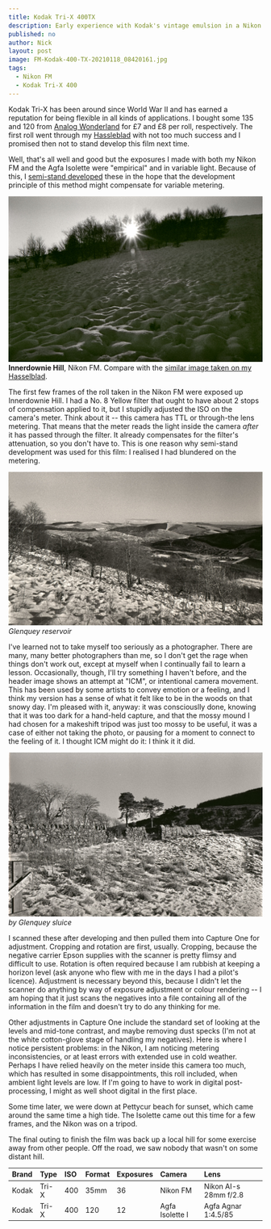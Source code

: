 ```yaml
---
title: Kodak Tri-X 400TX
description: Early experience with Kodak's vintage emulsion in a Nikon FM and an Agfa Isolette medium format folder. 
published: no
author: Nick
layout: post
image: FM-Kodak-400-TX-20210118_08420161.jpg
tags:
  - Nikon FM
  - Kodak Tri-X 400
---
```


Kodak Tri-X has been around since World War II and has earned a reputation for being flexible in all kinds of applications. I bought some 135 and 120 from [Analog Wonderland](https://analoguewonderland.co.uk/) for £7 and £8 per roll, respectively. The first roll went through my [Hassleblad](/2021/01/04/503cw-first-roll) with not too much success and I promised then not to stand develop this film next time.

Well, that's all well and good but the exposures I made with both my Nikon FM and the Agfa Isolette were "empirical" and in variable light. Because of this, I [semi-stand developed](/exposures/2020-07-12-Bergger-Panchro-400) these in the hope that the development principle of this method might compensate for variable metering.

![](/img/FM-Kodak-400-TX-20210118_08480811.jpg)
**Innerdownie Hill**, Nikon FM. Compare with the [similar image taken on my Hasselblad](/2021/01/04/503cw-first-roll).

The first few frames of the roll taken in the Nikon FM were exposed up Innerdownie Hill. I had a No. 8 Yellow filter that ought to have about 2 stops of compensation applied to it, but I stupidly adjusted the ISO on the camera's meter. Think about it -- this camera has TTL or through-the lens metering. That means that the meter reads the light inside the camera *after* it has passed through the filter. It already compensates for the filter's attenuation, so you don't have to. This is one reason why semi-stand development was used for this film: I realised I had blundered on the metering.

![](/img/FM-Kodak-400-TX-20210118_08562018.jpg)
*Glenquey reservoir*

I've learned not to take myself too seriously as a photographer. There are many, many better photographers than me, so I don't get the rage when things don't work out, except at myself when I continually fail to learn a lesson. Occasionally, though, I'll try something I haven't before, and the header image shows an attempt at "ICM", or intentional camera movement. This has been used by some artists to convey emotion or a feeling, and I think my version has a sense of what it felt like to be in the woods on that snowy day. I'm pleased with it, anyway: it was consciouslly done, knowing that it was too dark for a hand-held capture, and that the mossy mound I had chosen for a makeshift tripod was just too mossy to be useful, it was a case of either not taking the photo, or pausing for a moment to connect to the feeling of it. I thought ICM might do it: I think it it did.

![](/img/FM-Kodak-400-TX-20210118_09043036.jpg)
*by Glenquey sluice*

I scanned these after developing and then pulled them into Capture One for adjustment. Cropping and rotation are first, usually. Cropping, because the negative carrier Epson supplies with the scanner is pretty flimsy and difficult to use. Rotation is often required because I am rubbish at keeping a horizon level (ask anyone who flew with me in the days I had a pilot's licence). Adjustment is necessary beyond this, because I didn't let the scanner do anything by way of exposure adjustment or colour rendering -- I am hoping that it just scans the negatives into a file containing all of the information in the film and doesn't try to do any thinking for me.

Other adjustments in Capture One include the standard set of looking at the levels and mid-tone contrast, and maybe removing dust specks (I'm not at the white cotton-glove stage of handling my negatives). Here is where I notice persistent problems: in the Nikon, I am noticing metering inconsistencies, or at least errors with extended use in cold weather. Perhaps I have relied heavily on the meter inside this camera too much, which has resulted in some disappointments, this roll included, when ambient light levels are low. If I'm going to have to work in digital post-processing, I might as well shoot digital in the first place.

Some time later, we were down at Pettycur beach for sunset, which came around the same time a high tide. The Isolette came out this time for a few frames, and the Nikon was on a tripod.

The final outing to finish the film was back up a local hill for some exercise away from other people. Off the road, we saw nobody that wasn't on some distant hill.

Brand|Type|ISO|Format|Exposures|Camera|Lens
:----|:---|:--|:-----|:--------|:-----|:----
Kodak|Tri-X|400|35mm|36|Nikon FM|Nikon AI-s 28mm f/2.8 
Kodak|Tri-X|400|120|12|Agfa Isolette I|Agfa Agnar 1:4.5/85

<!-- Kodak|Tri-X|400|35mm|12|Agfa Isolette I|Agfa Agnar 1:4.5/85 -->
<!-- Rollei Blackbird ISO 64 - 35mm Film @ £9 each [h] -->
